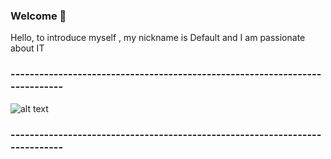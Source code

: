 ### Welcome 👋
Hello, to introduce myself , my nickname is Default and I am passionate about IT
### ----------------------------------------------------------------------------
![alt text](https://media.giphy.com/media/AOgRGoZsQMWv4F37w8/giphy.gif)
### ----------------------------------------------------------------------------
